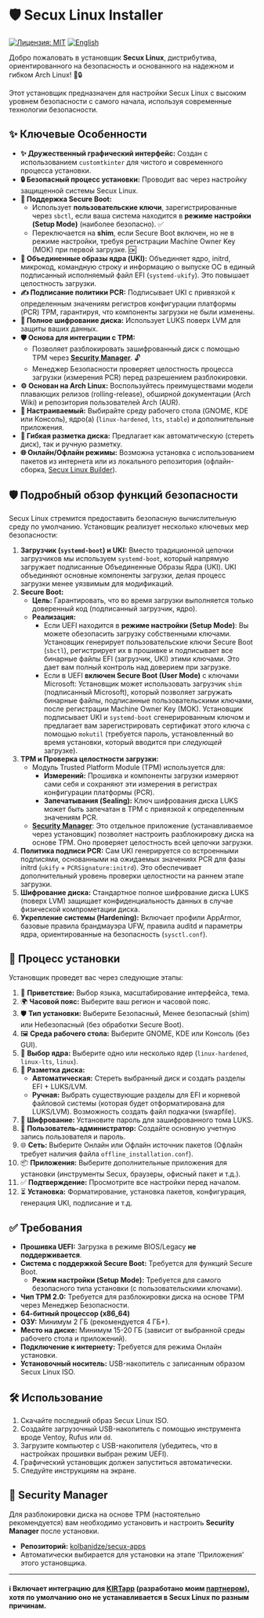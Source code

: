 # 🛡️ Secux Linux Installer

[![Лицензия: MIT](https://img.shields.io/badge/License-MIT-yellow.svg)](https://opensource.org/licenses/MIT)
[![English](https://img.shields.io/badge/README-in_English-blue.svg)](README.md)

Добро пожаловать в установщик **Secux Linux**, дистрибутива, ориентированного на безопасность и основанного на надежном и гибком Arch Linux! 🐧🔒

Этот установщик предназначен для настройки Secux Linux с высоким уровнем безопасности с самого начала, используя современные технологии безопасности.

## ✨ Ключевые Особенности

*   **✨ Дружественный графический интерфейс:** Создан с использованием `customtkinter` для чистого и современного процесса установки.
*   **🔒 Безопасный процесс установки:** Проводит вас через настройку защищенной системы Secux Linux.
*   **🔑 Поддержка Secure Boot:**
    *   Использует **пользовательские ключи**, зарегистрированные через `sbctl`, если ваша система находится в **режиме настройки (Setup Mode)** (наиболее безопасно). ✅
    *   Переключается на **shim**, если Secure Boot включен, но не в режиме настройки, требуя регистрации Machine Owner Key (MOK) при первой загрузке. 🆗
*   **🧱 Объединенные образы ядра (UKI):** Объединяет ядро, initrd, микрокод, командную строку и информацию о выпуске ОС в единый подписанный исполняемый файл EFI (`systemd-ukify`). Это повышает целостность загрузки.
*   **✍️ Подписание политики PCR:** Подписывает UKI с привязкой к определенным значениям регистров конфигурации платформы (PCR) TPM, гарантируя, что компоненты загрузки не были изменены.
*   **🔐 Полное шифрование диска:** Использует LUKS поверх LVM для защиты ваших данных.
*   **🛡️ Основа для интеграции с TPM:**
    *   Позволяет разблокировать зашифрованный диск с помощью TPM через [**Security Manager**](https://github.com/kolbanidze/secux-apps). 🔓
    *   Менеджер Безопасности проверяет целостность процесса загрузки (измерения PCR) перед разрешением разблокировки.
*   **⚙️ Основан на Arch Linux:** Воспользуйтесь преимуществами модели плавающих релизов (rolling-release), обширной документации (Arch Wiki) и репозитория пользователей Arch (AUR).
*   **🔧 Настраиваемый:** Выбирайте среду рабочего стола (GNOME, KDE или Консоль), ядро(а) (`linux-hardened`, `lts`, `stable`) и дополнительные приложения.
*   **💾 Гибкая разметка диска:** Предлагает как автоматическую (стереть диск), так и ручную разметку.
*   **🌐 Онлайн/Офлайн режимы:** Возможна установка с использованием пакетов из интернета или из локального репозитория (офлайн-сборка, [Secux Linux Builder](https://github.com/kolbanidze/secux-iso)).

## 🛡️ Подробный обзор функций безопасности

Secux Linux стремится предоставить безопасную вычислительную среду по умолчанию. Установщик реализует несколько ключевых мер безопасности:

1.  **Загрузчик (`systemd-boot`) и UKI:** Вместо традиционной цепочки загрузчиков мы используем `systemd-boot`, который напрямую загружает подписанные Объединенные Образы Ядра (UKI). UKI объединяют основные компоненты загрузки, делая процесс загрузки менее уязвимым для модификаций.
2.  **Secure Boot:**
    *   **Цель:** Гарантировать, что во время загрузки выполняется только доверенный код (подписанный загрузчик, ядро).
    *   **Реализация:**
        *   Если UEFI находится в **режиме настройки (Setup Mode)**: Вы можете обезопасить загрузку собственными ключами. Установщик генерирует пользовательские ключи Secure Boot (`sbctl`), регистрирует их в прошивке и подписывает все бинарные файлы EFI (загрузчик, UKI) этими ключами. Это дает вам полный контроль над доверием при загрузке.
        *   Если в UEFI **включен Secure Boot (User Mode)** с ключами Microsoft: Установщик может использовать загрузчик `shim` (подписанный Microsoft), который позволяет загружать бинарные файлы, подписанные пользовательскими ключами, после регистрации Machine Owner Key (MOK). Установщик подписывает UKI и `systemd-boot` сгенерированным ключом и предлагает вам зарегистрировать сертификат этого ключа с помощью `mokutil` (требуется пароль, установленный во время установки, который вводится при *следующей* загрузке).
3.  **TPM и Проверка целостности загрузки:**
    *   Модуль Trusted Platform Module (TPM) используется для:
        *   **Измерений:** Прошивка и компоненты загрузки измеряют сами себя и сохраняют эти измерения в регистрах конфигурации платформы (PCR).
        *   **Запечатывания (Sealing):** Ключ шифрования диска LUKS может быть запечатан в TPM с привязкой к определенным значениям PCR.
    *   [**Security Manager**](https://github.com/kolbanidze/secux-apps): Это отдельное приложение (устанавливаемое через установщик) позволяет настроить разблокировку диска на основе TPM. Оно проверяет целостность всей цепочки загрузки.
4.  **Политика подписи PCR:** Сам UKI генерируется со встроенными подписями, основанными на ожидаемых значениях PCR для фазы initrd (`ukify` + `PCRSignature:initrd`). Это обеспечивает дополнительный уровень проверки целостности на раннем этапе загрузки.
5.  **Шифрование диска:** Стандартное полное шифрование диска LUKS (поверх LVM) защищает конфиденциальность данных в случае физической компрометации диска.
6.  **Укрепление системы (Hardening):** Включает профили AppArmor, базовые правила брандмауэра UFW, правила auditd и параметры ядра, ориентированные на безопасность (`sysctl.conf`).

## 🚀 Процесс установки

Установщик проведет вас через следующие этапы:

1.  👋 **Приветствие:** Выбор языка, масштабирование интерфейса, тема.
2.  🌍 **Часовой пояс:** Выберите ваш регион и часовой пояс.
3.  🛡️ **Тип установки:** Выберите Безопасный, Менее безопасный (shim) или Небезопасный (без обработки Secure Boot).
4.  🖼️ **Среда рабочего стола:** Выберите GNOME, KDE или Консоль (без GUI).
5.  🐧 **Выбор ядра:** Выберите одно или несколько ядер (`linux-hardened`, `linux-lts`, `linux`).
6.  💾 **Разметка диска:**
    *   **Автоматическая:** Стереть выбранный диск и создать разделы EFI + LUKS/LVM.
    *   **Ручная:** Выбрать существующие разделы для EFI и корневой файловой системы (которая будет отформатирована для LUKS/LVM). Возможность создать файл подкачки (swapfile).
7.  🔑 **Шифрование:** Установите пароль для зашифрованного тома LUKS.
8.  👤 **Пользователь-администратор:** Создайте основную учетную запись пользователя и пароль.
9.  🌐 **Сеть:** Выберите Онлайн или Офлайн источник пакетов (Офлайн требует наличия файла `offline_installation.conf`).
10. 📦 **Приложения:** Выберите дополнительные приложения для установки (инструменты Secux, браузеры, офисный пакет и т.д.).
11. ✅ **Подтверждение:** Просмотрите все настройки перед началом.
12. ⏳ **Установка:** Форматирование, установка пакетов, конфигурация, генерация UKI, подписание и т.д.

## ✅ Требования

*   **Прошивка UEFI:** Загрузка в режиме BIOS/Legacy **не поддерживается**.
*   **Система с поддержкой Secure Boot:** Требуется для функций Secure Boot.
    *   **Режим настройки (Setup Mode):** Требуется для самого безопасного типа установки (с пользовательскими ключами).
*   **Чип TPM 2.0:** Требуется для разблокировки диска на основе TPM через Менеджер Безопасности.
*   **64-битный процессор (x86_64)**
*   **ОЗУ:** Минимум 2 ГБ (рекомендуется 4 ГБ+).
*   **Место на диске:** Минимум 15-20 ГБ (зависит от выбранной среды рабочего стола и приложений).
*   **Подключение к интернету:** Требуется для режима Онлайн установки.
*   **Установочный носитель:** USB-накопитель с записанным образом Secux Linux ISO.

## 🛠️ Использование

1.  Скачайте последний образ Secux Linux ISO.
2.  Создайте загрузочный USB-накопитель с помощью инструмента вроде Ventoy, Rufus или `dd`.
3.  Загрузите компьютер с USB-накопителя (убедитесь, что в настройках прошивки выбран режим UEFI).
4.  Графический установщик должен запуститься автоматически.
5.  Следуйте инструкциям на экране.

## 🔐 Security Manager

Для разблокировки диска на основе TPM (настоятельно рекомендуется) вам необходимо установить и настроить **Security Manager** после установки.
*   **Репозиторий:** [kolbanidze/secux-apps](https://github.com/kolbanidze/secux-apps)
*   Автоматически выбирается для установки на этапе 'Приложения' этого установщика.

---

#### ℹ️ Включает интеграцию для [KIRTapp](https://github.com/KIRT-king/test_app) (разработано моим [партнером](https://github.com/KIRT-king)), хотя по умолчанию оно не устанавливается в Secux Linux по разным причинам.
